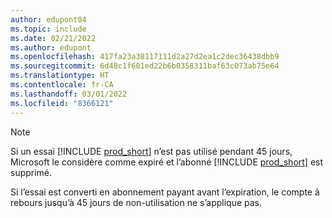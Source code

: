```yaml
---
author: edupont04
ms.topic: include
ms.date: 02/21/2022
ms.author: edupont
ms.openlocfilehash: 417fa23a38117111d2a27d2ea1c2dec36438dbb9
ms.sourcegitcommit: 6d48c1f601ed22b6b0358311baf63c073ab75e64
ms.translationtype: HT
ms.contentlocale: fr-CA
ms.lasthandoff: 03/01/2022
ms.locfileid: "8366121"
---
```

> [!NOTE]
> Si un essai [!INCLUDE [prod_short](prod_short.md)] n’est pas utilisé pendant 45 jours, Microsoft le considère comme expiré et l’abonné [!INCLUDE [prod_short](prod_short.md)] est supprimé.
>
> Si l’essai est converti en abonnement payant avant l’expiration, le compte à rebours jusqu’à 45 jours de non-utilisation ne s’applique pas.
